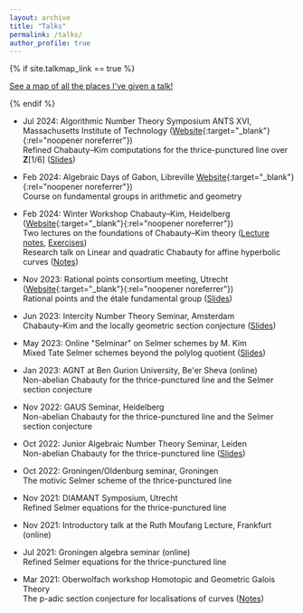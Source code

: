 ```yaml
---
layout: archive
title: "Talks"
permalink: /talks/
author_profile: true
---
```



{% if site.talkmap_link == true %}

<p style="text-decoration:underline;"><a href="/talkmap.html">See a map of all the places I've given a talk!</a></p>

{% endif %}

  * Jul 2024: Algorithmic Number Theory Symposium ANTS XVI, Massachusetts Institute of Technology ([Website](https://antsmath.org/ANTSXVI/){:target="_blank"}{:rel="noopener noreferrer"})\
    Refined Chabauty–Kim computations for the thrice-punctured line over **Z**[1/6] ([Slides](/files/ants2024.pdf))

  * Feb 2024: Algebraic Days of Gabon, Libreville [Website](https://indico.math.cnrs.fr/event/11410/overview){:target="_blank"}{:rel="noopener noreferrer"})\
    Course on fundamental groups in arithmetic and geometry

  * Feb 2024: Winter Workshop Chabauty–Kim, Heidelberg ([Website](https://tholzschuh.github.io/chabauty-kim-24/){:target="_blank"}{:rel="noopener noreferrer"})\
    Two lectures on the foundations of Chabauty–Kim theory ([Lecture notes](/files/foundations_of_CK_heidelberg.pdf), [Exercises](/files/CK_exercises.pdf))\
    Research talk on Linear and quadratic Chabauty for affine hyperbolic curves ([Notes](/files/chabauty_affine.pdf))

  * Nov 2023: Rational points consortium meeting, Utrecht ([Website](https://www.rationalpoints.nl/){:target="_blank"}{:rel="noopener noreferrer"})\
    Rational points and the étale fundamental group ([Slides](/files/utrecht2023-slides.pdf))

  * Jun 2023: Intercity Number Theory Seminar, Amsterdam\
    Chabauty–Kim and the locally geometric section conjecture ([Slides](/files/intercity2023-slides.pdf))

  * May 2023: Online "Selminar" on Selmer schemes by M. Kim\
    Mixed Tate Selmer schemes beyond the polylog quotient ([Slides](/files/selminar2023-slides.pdf))

  * Jan 2023: AGNT at Ben Gurion University, Be'er Sheva (online)\
    Non-abelian Chabauty for the thrice-punctured line and the Selmer section conjecture

  * Nov 2022: GAUS Seminar, Heidelberg\
    Non-abelian Chabauty for the thrice-punctured line and the Selmer section conjecture

  * Oct 2022: Junior Algebraic Number Theory Seminar, Leiden\
    Non-abelian Chabauty for the thrice-punctured line ([Slides](/files/junior-ag2022.pdf))

  * Oct 2022: Groningen/Oldenburg seminar, Groningen\
    The motivic Selmer scheme of the thrice-punctured line

  * Nov 2021: DIAMANT Symposium, Utrecht\
    Refined Selmer equations for the thrice-punctured line

  * Nov 2021: Introductory talk at the Ruth Moufang Lecture, Frankfurt (online)

  * Jul 2021: Groningen algebra seminar (online)\
    Refined Selmer equations for the thrice-punctured line

  * Mar 2021: Oberwolfach workshop Homotopic and Geometric Galois Theory\
    The p-adic section conjecture for localisations of curves ([Notes](/files/oberwolfach2021.pdf))
